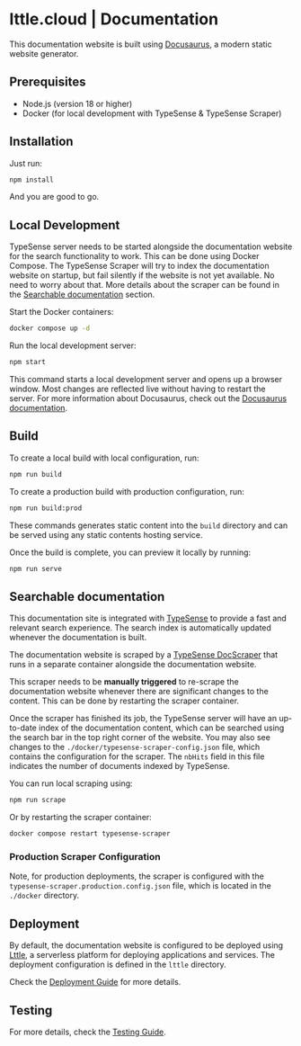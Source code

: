 # lttle.cloud | Documentation

This documentation website is built using [Docusaurus](https://docusaurus.io/), a modern static website generator.

## Prerequisites

- Node.js (version 18 or higher)
- Docker (for local development with TypeSense & TypeSense Scraper)

## Installation

Just run:

```bash
npm install
```

And you are good to go.

## Local Development

TypeSense server needs to be started alongside the documentation website for the search functionality to work. This can be done using Docker Compose. The TypeSense Scraper will try to index the documentation website on startup, but fail silently if the website is not yet available. No need to worry about that. More details about the scraper can be found in the [Searchable documentation](#searchable-documentation) section.

Start the Docker containers:

```bash
docker compose up -d
```

Run the local development server:

```bash
npm start
```

This command starts a local development server and opens up a browser window. Most changes are reflected live without having to restart the server. For more information about Docusaurus, check out the [Docusaurus documentation](https://docusaurus.io/docs).

## Build

To create a local build with local configuration, run:

```bash
npm run build
```

To create a production build with production configuration, run:

```bash
npm run build:prod
```

These commands generates static content into the `build` directory and can be served using any static contents hosting service.

Once the build is complete, you can preview it locally by running:

```bash
npm run serve
```

## Searchable documentation

This documentation site is integrated with [TypeSense](https://typesense.org/) to provide a fast and relevant search experience. The search index is automatically updated whenever the documentation is built.

The documentation website is scraped by a [TypeSense DocScraper](https://typesense.org/docs/guide/docsearch.html#step-1-set-up-docsearch-scraper) that runs in a separate container alongside the documentation website.

This scraper needs to be **manually triggered** to re-scrape the documentation website whenever there are significant changes to the content. This can be done by restarting the scraper container.

Once the scraper has finished its job, the TypeSense server will have an up-to-date index of the documentation content, which can be searched using the search bar in the top right corner of the website. You may also see changes to the `./docker/typesense-scraper-config.json` file, which contains the configuration for the scraper. The `nbHits` field in this file indicates the number of documents indexed by TypeSense.

You can run local scraping using:

```bash
npm run scrape
```

Or by restarting the scraper container:

```bash
docker compose restart typesense-scraper
```

### Production Scraper Configuration

Note, for production deployments, the scraper is configured with the `typesense-scraper.production.config.json` file, which is located in the `./docker` directory.

## Deployment

By default, the documentation website is configured to be deployed using [Lttle](https://lttle.cloud/), a serverless platform for deploying applications and services. The deployment configuration is defined in the `lttle` directory.

Check the [Deployment Guide](./DEPLOYMENT.md) for more details.

## Testing

For more details, check the [Testing Guide](./TESTING.md).
